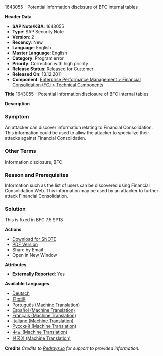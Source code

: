 1643055 - Potential information disclosure of BFC internal tables

**Header Data**
- **SAP Note/KBA**: 1643055
- **Type**: SAP Security Note
- **Version**: 2
- **Recency**: New
- **Language**: English
- **Master Language**: English
- **Category**: Program error
- **Priority**: Correction with high priority
- **Release Status**: Released for Customer
- **Released On**: 13.12.2011
- **Component**: [Enterprise Performance Management > Financial Consolidation (FC) > Technical Components](https://me.sap.com/mynotes?tab=Search&sortBy=Relevance&filters=themk%25253Aeq~'EPM-BFC-TCL*'%25252BreleaseStatus%25253Aeq~'CustomerRelease'%25252BsecurityPatchDay%25253Aeq~'NotRestricted'%25252BfuzzyThreshold%25253Aeq~'0.9'&flag=mynotes)

**Title**
1643055 - Potential information disclosure of BFC internal tables

**Description**

### Symptom
An attacker can discover information relating to Financial Consolidation. This information could be used to allow the attacker to specialize their attacks against Financial Consolidation.

### Other Terms
Information disclosure, BFC

### Reason and Prerequisites
Information such as the list of users can be discovered using Financial Consolidation Web. This information may be used by an attacker to further attack Financial Consolidation.

### Solution
This is fixed in BFC 7.5 SP13

**Actions**
- [Download for SNOTE](https://notesdownloads.sap.com/note/0040000017327242017)
- [PDF Version](https://userapps.support.sap.com/sap/support/sfm/notes/print/0001643055?language=en-US&token=7D7F95C16CAE66BA24F2CEE538D43E70)
- Share by Email
- Open in New Window

**Attributes**
- **Externally Reported**: Yes

**Available Languages**
- [Deutsch](https://me.sap.com/notes/0001643055/D)
- [日本語](https://me.sap.com/notes/0001643055/J)
- [Português (Machine Translation)](https://me.sap.com/notes/0001643055/P)
- [Español (Machine Translation)](https://me.sap.com/notes/0001643055/S)
- [Français (Machine Translation)](https://me.sap.com/notes/0001643055/F)
- [Italiano (Machine Translation)](https://me.sap.com/notes/0001643055/I)
- [Русский (Machine Translation)](https://me.sap.com/notes/0001643055/R)
- [中文 (Machine Translation)](https://me.sap.com/notes/0001643055/1)
- [한국어 (Machine Translation)](https://me.sap.com/notes/0001643055/3)

**Credits**
_Credits to [Redrays.io](https://redrays.io) for support to provided information._